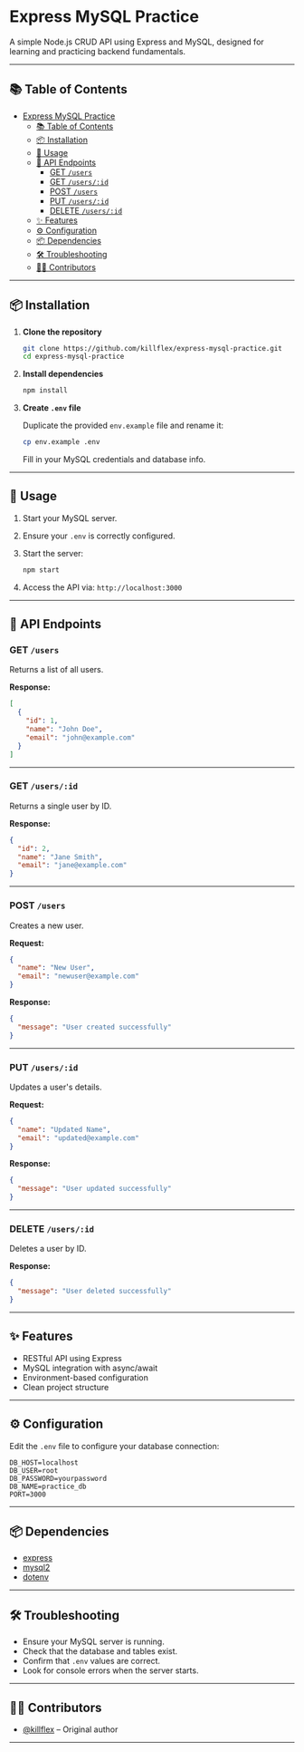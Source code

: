 # Express MySQL Practice

A simple Node.js CRUD API using Express and MySQL, designed for learning and practicing backend fundamentals.

---

## 📚 Table of Contents

- [Express MySQL Practice](#express-mysql-practice)
  - [📚 Table of Contents](#-table-of-contents)
  - [📦 Installation](#-installation)
  - [🚀 Usage](#-usage)
  - [📡 API Endpoints](#-api-endpoints)
    - [GET `/users`](#get-users)
    - [GET `/users/:id`](#get-usersid)
    - [POST `/users`](#post-users)
    - [PUT `/users/:id`](#put-usersid)
    - [DELETE `/users/:id`](#delete-usersid)
  - [✨ Features](#-features)
  - [⚙️ Configuration](#️-configuration)
  - [📦 Dependencies](#-dependencies)
  - [🛠 Troubleshooting](#-troubleshooting)
  - [👨‍💻 Contributors](#-contributors)

---

## 📦 Installation

1. **Clone the repository**

   ```bash
   git clone https://github.com/killflex/express-mysql-practice.git
   cd express-mysql-practice
   ```

2. **Install dependencies**

   ```bash
   npm install
   ```

3. **Create `.env` file**

   Duplicate the provided `env.example` file and rename it:

   ```bash
   cp env.example .env
   ```

   Fill in your MySQL credentials and database info.

---

## 🚀 Usage

1. Start your MySQL server.
2. Ensure your `.env` is correctly configured.
3. Start the server:

   ```bash
   npm start
   ```

4. Access the API via: `http://localhost:3000`

---

## 📡 API Endpoints

### GET `/users`

Returns a list of all users.

**Response:**

```json
[
  {
    "id": 1,
    "name": "John Doe",
    "email": "john@example.com"
  }
]
```

---

### GET `/users/:id`

Returns a single user by ID.

**Response:**

```json
{
  "id": 2,
  "name": "Jane Smith",
  "email": "jane@example.com"
}
```

---

### POST `/users`

Creates a new user.

**Request:**

```json
{
  "name": "New User",
  "email": "newuser@example.com"
}
```

**Response:**

```json
{
  "message": "User created successfully"
}
```

---

### PUT `/users/:id`

Updates a user's details.

**Request:**

```json
{
  "name": "Updated Name",
  "email": "updated@example.com"
}
```

**Response:**

```json
{
  "message": "User updated successfully"
}
```

---

### DELETE `/users/:id`

Deletes a user by ID.

**Response:**

```json
{
  "message": "User deleted successfully"
}
```

---

## ✨ Features

- RESTful API using Express
- MySQL integration with async/await
- Environment-based configuration
- Clean project structure

---

## ⚙️ Configuration

Edit the `.env` file to configure your database connection:

```env
DB_HOST=localhost
DB_USER=root
DB_PASSWORD=yourpassword
DB_NAME=practice_db
PORT=3000
```

---

## 📦 Dependencies

- [express](https://www.npmjs.com/package/express)
- [mysql2](https://www.npmjs.com/package/mysql2)
- [dotenv](https://www.npmjs.com/package/dotenv)

---

## 🛠 Troubleshooting

- Ensure your MySQL server is running.
- Check that the database and tables exist.
- Confirm that `.env` values are correct.
- Look for console errors when the server starts.

---

## 👨‍💻 Contributors

- [@killflex](https://github.com/killflex) – Original author

---
